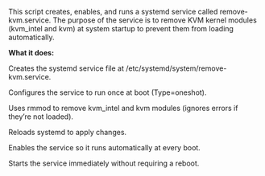 This script creates, enables, and runs a systemd service called remove-kvm.service.
The purpose of the service is to remove KVM kernel modules (kvm_intel and kvm) at system startup to prevent them from loading automatically.

**What it does:**

Creates the systemd service file at /etc/systemd/system/remove-kvm.service.

Configures the service to run once at boot (Type=oneshot).

Uses rmmod to remove kvm_intel and kvm modules (ignores errors if they’re not loaded).

Reloads systemd to apply changes.

Enables the service so it runs automatically at every boot.

Starts the service immediately without requiring a reboot.
